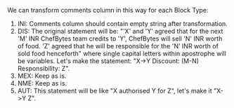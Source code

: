 We can transform comments column in this way for each Block Type:

1. INI: Comments column should contain empty string after transformation.
2. DIS: The original statement will be: "'X' and 'Y' agreed that for the next 'M' INR ChefBytes team credits to 'Y', ChefBytes will sell 'N' INR worth of food. 'Z' agreed that he will be responsible for the 'N' INR worth of sold food henceforth" where single capital letters within apostrophe will be variables. Let's make the statement: "X->Y Discount: (M-N) Responsibility: Z".
3. MEX: Keep as is.
4. NME: Keep as is.
5. AUT: This statement will be like "X authorised Y for Z", let's make it "X->Y Z".
